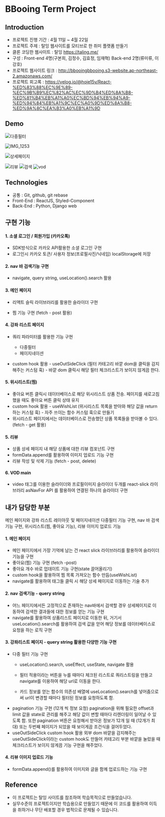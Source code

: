 <h1>BBooing Term Project</h1>
<h2>Introduction</h2>


* 프로젝트 진행 기간 : 4월 11일 ~ 4월 22일
* 프로젝트 주제 : 탈잉 웹사이트를 모티브로 한 취미  플랫폼 만들기 
* 클론 코딩한 웹사이트 : 탈잉 https://taling.me/
* 구성 : Front-end 4명(구본희, 김정수, 김효정, 임재혁) Back-end 2명(류미류, 이강호)
* 프로젝트 웹사이트 링크 : http://bbooingbbooing.s3-website.ap-northeast-2.amazonaws.com/
* 프로젝트 회고록 : https://velog.io/@hoje15v/React-%ED%83%88%EC%9E%89-%EC%9B%B9%EC%82%AC%EC%9D%B4%ED%8A%B8-%ED%81%B4%EB%A1%A0%EC%BD%94%EB%94%A9-%ED%94%84%EB%A1%9C%EC%A0%9D%ED%8A%B8-%ED%9A%8C%EA%B3%A0%EB%A1%9D


<h2>Demo</h2>

![다중필터](https://user-images.githubusercontent.com/90507720/164960426-2560f9c1-da25-4a5b-8999-cfd90e8b2bd0.gif)


![IMG_1253](https://user-images.githubusercontent.com/90507720/164960399-29d11671-2b7c-46a5-87e9-32f4d86332c2.jpg)

![상세페이지](https://user-images.githubusercontent.com/90507720/164960411-311e1206-3585-43a0-869c-9ca2b72c30fe.gif)


![리뷰](https://user-images.githubusercontent.com/90507720/164960414-e033959a-d3a9-421f-ade2-5b629cf8a003.gif)
![검색](https://user-images.githubusercontent.com/90507720/164960417-7355de31-7175-4d78-b305-f4c2f6ae91a1.gif)
![vod](https://user-images.githubusercontent.com/90507720/164960447-d3ebcaef-a017-4969-b352-a5a89ffcf30c.gif)

<h2>Technologies</h2>

* 공통 : Git, github, git rebase 
* Front-End : ReactJS, Styled-Component
* Back-End : Python, Django web

<h2>구현 기능</h2>

#### 1. 소셜 로그인 / 회원가입 (카카오톡) 

- SDK방식으로 카카오 API활용한 소셜 로그인 구현
- 로그인시 카카오 토큰/ 사용자 정보(프로필사진/닉네임) localStorage에 저장


#### 2. nav 바 검색기능 구현
- navigate, query string, useLocation().search 활용 

#### 3. 메인 페이지 

- 리액트 슬릭 라이브러리를 
활용한 슬라이더 구현

- 찜 기능 구현
(fetch - post 활용)


#### 4. 강좌 리스트 페이지 

- 쿼리 파라미터를 활용한 기능 구현 
    - 다중필터
    - 페이지네이션

- custom hook 활용 - useOutSideClick (필터 카테고리 바깥 dom을 클릭을 감지해주는 커스텀 훅) - 바깥 dom 클릭시 해당 필터 체크리스트가 보이지 않게끔 한다. 

#### 5. 위시리스트(찜)

- 좋아요 버튼 클릭시 데이터베이스로 해당 위시리스트 상품 전송. 페이지를 새로고침 했을 때도 좋아요 버튼 클릭 상태 유지
- custom hook 활용 - useWishList (위시리스트 목록을 받아와 해당 값을 return하는 커스텀 훅)  - 자주 쓰이는 함수 커스텀 훅으로 만들기
- 위시리스트 페이지에서는 데이터베이스로 전송했던 상품 목록들을 받아볼 수 있다. (fetch - get 활용)

#### 5. 리뷰

- 상품 상세 페이지 내 해당 상품에 대한 리뷰 컴포넌트 구현
- formData.append를 활용하여 이미지 업로드 기능 구현 
- 리뷰 작성 및 삭제 기능 (fetch - post, delete)

#### 6. VOD main 
- video 태그를 이용한 슬라이더와 프로필이미지 슬라이더 두개를 react-slick 라이브러리 asNavFor API 를 활용하여 연결된 하나의 슬라이더 구현

<h2>내가 담당한 부분</h2>
메인 페이지와 강좌 리스트 레이아웃 및 페이지네이션 다중필터 기능 구현, nav 바 검색기능 구현, 위시리스트(찜, 좋아요 기능), 리뷰 이미지 업로드 기능

#### 1. 메인 페이지
- 메인 페이지에서 가장 기억에 남는 건 react slick 라이브러리를 활용하여 슬라이더 기능을 구현
- 좋아요(찜) 기능 구현 (fetch -post)
- 좋아요 개수 바로 업데이트 기능 구현(state 끌어올리기)
- custom hook을 활용하여 찜 목록 가져오는 함수 만듬(useWishList)
- navigate를 활용하여 태그들 클릭 시 해당 상세 페이지로 이동하는 기술 추가 

#### 2. nav 검색기능 - query string 
- 어느 페이지에서든 고정적으로 존재하는 nav바에서 검색할 경우 상세페이지로 이동하여 검색한 결과들에 대한 정보를 얻는 기능 구현
- navigate를 활용하여 상품리스트 페이지로 이동한 뒤, 거기서 useLocation().search를 활용하여 검색 값을 얻어 해당 정보를 데이터베이스로 요청을 하는 로직 구현 

#### 3. 강좌리스트 페이지 - query string 활용한 다양한 기능 구현
- 다중 필터 기능 구현 
   - useLocation().search, useEffect, useState, navigate 활용

   - 필터 적용이라는 버튼을 누를 때마다 체크된 리스트로 쿼리스트링을 만들고 navigate를 이용하여 해당 url로 이동을 한다. 
   - 카드 정보를 얻는 함수의 의존성 배열에 useLocation().search를 넣어줌으로써 url이 변경할 때마다 필터된 정보를 요청하도록 함. <br />
- pagination 기능 구현 (12개 씩 정보 요청)
pagination을 위해 필요한 offset과 limit 값을 state로 관리를 해주고 해당 값이 변할 때마다 리렌더링이 일어날 수 있도록 함.
또한 pagination 버튼은 요청해서 받아온 정보가 12개 일 때 (12개가 최대) 또는 두번째 페이지가 되었을 때 보이게끔 조건식을 걸어두었다. <br />
- useOutSideClick custom hook 활용 
외부 dom 바깥을 감지해주는 useOutSideClick이라는 custom hook도 만들어 카테고리 부분 바깥을 눌렀을 때 체크리스트가 보이지 않게끔 기능 구현을 해주었다.

#### 4. 리뷰 이미지 업로드 기능 
- formData.append()를 활용하여 이미지와 글을 함께 업로드하는 기능 구현
<h2>Reference</h2>

* 이 프로젝트는 탈잉 사이트를 참조하여 학습목적으로 만들었습니다.
* 실무수준의 프로젝트이지만 학습용으로 만들었기 때문에 이 코드를 활용하여 이득을 취하거나 무단 배포할 경우 법적으로 문제될 수 있습니다. 


